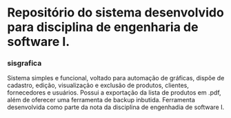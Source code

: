 # Repositório do sistema desenvolvido para disciplina de engenharia de software I.

### sisgrafica

Sistema simples e funcional, voltado para automação de gráficas, dispõe de cadastro, edição, visualização e exclusão de produtos, clientes, fornecedores e usuários.
Possui a exportação da lista de produtos em .pdf, além de oferecer uma ferramenta de backup inbutida.
Ferramenta desenvolvida como parte da nota da disciplina de engenhadia de software I.
